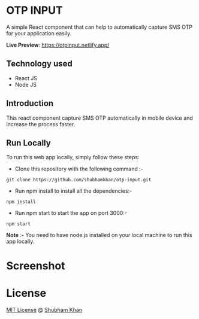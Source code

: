 # OTP INPUT

A simple React component that can help to automatically capture SMS OTP for your application easily.

**Live Preview**: https://otpinput.netlify.app/

## Technology used

* React JS
* Node JS

## Introduction

This react component capture SMS OTP automatically in mobile device and increase the process faster.

## Run Locally

To run this web app locally, simply follow these steps:

- Clone this repository with the following command :-

```
git clone https://github.com/shubhamkhan/otp-input.git
```

- Run npm install to install all the dependencies:-

```
npm install
```

- Run npm start to start the app on port 3000:-

```
npm start
```

**Note** :- You need to have node.js installed on your local machine to run this app locally.

# Screenshot

# License

[MIT License](https://github.com/shubhamkhan/otp-input/blob/master/LICENSE) @ [Shubham Khan](https://github.com/shubhamkhan/)
